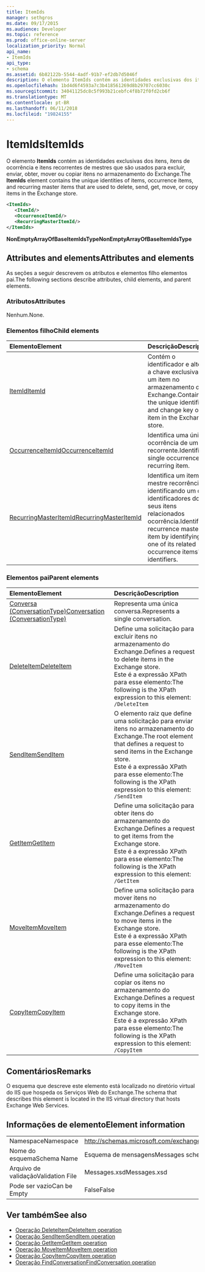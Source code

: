 ```yaml
---
title: ItemIds
manager: sethgros
ms.date: 09/17/2015
ms.audience: Developer
ms.topic: reference
ms.prod: office-online-server
localization_priority: Normal
api_name:
- ItemIds
api_type:
- schema
ms.assetid: 6b82122b-5544-4adf-91b7-ef2db7d5046f
description: O elemento ItemIds contém as identidades exclusivas dos itens, itens de ocorrência e itens recorrentes de mestres que são usados para excluir, enviar, obter, mover ou copiar itens no armazenamento do Exchange.
ms.openlocfilehash: 1bd4d6f4593a7c3b418561269d8b29707cc6030c
ms.sourcegitcommit: 34041125dc8c5f993b21cebfc4f8b72f0fd2cb6f
ms.translationtype: MT
ms.contentlocale: pt-BR
ms.lasthandoff: 06/11/2018
ms.locfileid: "19824155"
---
```

# <a name="itemids"></a><span data-ttu-id="86a76-103">ItemIds</span><span class="sxs-lookup"><span data-stu-id="86a76-103">ItemIds</span></span>
  
<span data-ttu-id="86a76-104">O elemento **ItemIds** contém as identidades exclusivas dos itens, itens de ocorrência e itens recorrentes de mestres que são usados para excluir, enviar, obter, mover ou copiar itens no armazenamento do Exchange.</span><span class="sxs-lookup"><span data-stu-id="86a76-104">The **ItemIds** element contains the unique identities of items, occurrence items, and recurring master items that are used to delete, send, get, move, or copy items in the Exchange store.</span></span>
  
```xml
<ItemIds>
   <ItemId/>
   <OccurrenceItemId/>
   <RecurringMasterItemId/>
</ItemIds>
```

<span data-ttu-id="86a76-105">**NonEmptyArrayOfBaseItemIdsType**</span><span class="sxs-lookup"><span data-stu-id="86a76-105">**NonEmptyArrayOfBaseItemIdsType**</span></span>

## <a name="attributes-and-elements"></a><span data-ttu-id="86a76-106">Attributes and elements</span><span class="sxs-lookup"><span data-stu-id="86a76-106">Attributes and elements</span></span>

<span data-ttu-id="86a76-107">As seções a seguir descrevem os atributos e elementos filho elementos pai.</span><span class="sxs-lookup"><span data-stu-id="86a76-107">The following sections describe attributes, child elements, and parent elements.</span></span> 
  
### <a name="attributes"></a><span data-ttu-id="86a76-108">Atributos</span><span class="sxs-lookup"><span data-stu-id="86a76-108">Attributes</span></span>

<span data-ttu-id="86a76-109">Nenhum.</span><span class="sxs-lookup"><span data-stu-id="86a76-109">None.</span></span>
  
### <a name="child-elements"></a><span data-ttu-id="86a76-110">Elementos filho</span><span class="sxs-lookup"><span data-stu-id="86a76-110">Child elements</span></span>

|<span data-ttu-id="86a76-111">**Elemento**</span><span class="sxs-lookup"><span data-stu-id="86a76-111">**Element**</span></span>|<span data-ttu-id="86a76-112">**Descrição**</span><span class="sxs-lookup"><span data-stu-id="86a76-112">**Description**</span></span>|
|:-----|:-----|
|[<span data-ttu-id="86a76-113">ItemId</span><span class="sxs-lookup"><span data-stu-id="86a76-113">ItemId</span></span>](itemid.md) <br/> |<span data-ttu-id="86a76-114">Contém o identificador e alterar a chave exclusiva de um item no armazenamento do Exchange.</span><span class="sxs-lookup"><span data-stu-id="86a76-114">Contains the unique identifier and change key of an item in the Exchange store.</span></span>  <br/> |
|[<span data-ttu-id="86a76-115">OccurrenceItemId</span><span class="sxs-lookup"><span data-stu-id="86a76-115">OccurrenceItemId</span></span>](occurrenceitemid.md) <br/> |<span data-ttu-id="86a76-116">Identifica uma única ocorrência de um item recorrente.</span><span class="sxs-lookup"><span data-stu-id="86a76-116">Identifies a single occurrence of a recurring item.</span></span>  <br/> |
|[<span data-ttu-id="86a76-117">RecurringMasterItemId</span><span class="sxs-lookup"><span data-stu-id="86a76-117">RecurringMasterItemId</span></span>](recurringmasteritemid.md) <br/> |<span data-ttu-id="86a76-118">Identifica um item-mestre recorrência identificando um dos identificadores dos seus itens relacionados ocorrência.</span><span class="sxs-lookup"><span data-stu-id="86a76-118">Identifies a recurrence master item by identifying one of its related occurrence items' identifiers.</span></span>  <br/> |
   
### <a name="parent-elements"></a><span data-ttu-id="86a76-119">Elementos pai</span><span class="sxs-lookup"><span data-stu-id="86a76-119">Parent elements</span></span>

|<span data-ttu-id="86a76-120">**Elemento**</span><span class="sxs-lookup"><span data-stu-id="86a76-120">**Element**</span></span>|<span data-ttu-id="86a76-121">**Descrição**</span><span class="sxs-lookup"><span data-stu-id="86a76-121">**Description**</span></span>|
|:-----|:-----|
|[<span data-ttu-id="86a76-122">Conversa (ConversationType)</span><span class="sxs-lookup"><span data-stu-id="86a76-122">Conversation (ConversationType)</span></span>](conversation-conversationtype.md) <br/> |<span data-ttu-id="86a76-123">Representa uma única conversa.</span><span class="sxs-lookup"><span data-stu-id="86a76-123">Represents a single conversation.</span></span>  <br/> |
|[<span data-ttu-id="86a76-124">DeleteItem</span><span class="sxs-lookup"><span data-stu-id="86a76-124">DeleteItem</span></span>](deleteitem.md) <br/> |<span data-ttu-id="86a76-125">Define uma solicitação para excluir itens no armazenamento do Exchange.</span><span class="sxs-lookup"><span data-stu-id="86a76-125">Defines a request to delete items in the Exchange store.</span></span>  <br/> <span data-ttu-id="86a76-126">Este é a expressão XPath para esse elemento:</span><span class="sxs-lookup"><span data-stu-id="86a76-126">The following is the XPath expression to this element:</span></span>  <br/>  `/DeleteItem` <br/> |
|[<span data-ttu-id="86a76-127">SendItem</span><span class="sxs-lookup"><span data-stu-id="86a76-127">SendItem</span></span>](senditem.md) <br/> |<span data-ttu-id="86a76-128">O elemento raiz que define uma solicitação para enviar itens no armazenamento do Exchange.</span><span class="sxs-lookup"><span data-stu-id="86a76-128">The root element that defines a request to send items in the Exchange store.</span></span>  <br/> <span data-ttu-id="86a76-129">Este é a expressão XPath para esse elemento:</span><span class="sxs-lookup"><span data-stu-id="86a76-129">The following is the XPath expression to this element:</span></span>  <br/>  `/SendItem` <br/> |
|[<span data-ttu-id="86a76-130">GetItem</span><span class="sxs-lookup"><span data-stu-id="86a76-130">GetItem</span></span>](getitem.md) <br/> |<span data-ttu-id="86a76-131">Define uma solicitação para obter itens do armazenamento do Exchange.</span><span class="sxs-lookup"><span data-stu-id="86a76-131">Defines a request to get items from the Exchange store.</span></span>  <br/> <span data-ttu-id="86a76-132">Este é a expressão XPath para esse elemento:</span><span class="sxs-lookup"><span data-stu-id="86a76-132">The following is the XPath expression to this element:</span></span>  <br/>  `/GetItem` <br/> |
|[<span data-ttu-id="86a76-133">MoveItem</span><span class="sxs-lookup"><span data-stu-id="86a76-133">MoveItem</span></span>](moveitem.md) <br/> |<span data-ttu-id="86a76-134">Define uma solicitação para mover itens no armazenamento do Exchange.</span><span class="sxs-lookup"><span data-stu-id="86a76-134">Defines a request to move items in the Exchange store.</span></span>  <br/> <span data-ttu-id="86a76-135">Este é a expressão XPath para esse elemento:</span><span class="sxs-lookup"><span data-stu-id="86a76-135">The following is the XPath expression to this element:</span></span>  <br/>  `/MoveItem` <br/> |
|[<span data-ttu-id="86a76-136">CopyItem</span><span class="sxs-lookup"><span data-stu-id="86a76-136">CopyItem</span></span>](copyitem.md) <br/> |<span data-ttu-id="86a76-137">Define uma solicitação para copiar os itens no armazenamento do Exchange.</span><span class="sxs-lookup"><span data-stu-id="86a76-137">Defines a request to copy items in the Exchange store.</span></span>  <br/> <span data-ttu-id="86a76-138">Este é a expressão XPath para esse elemento:</span><span class="sxs-lookup"><span data-stu-id="86a76-138">The following is the XPath expression to this element:</span></span>  <br/>  `/CopyItem` <br/> |
   
## <a name="remarks"></a><span data-ttu-id="86a76-139">Comentários</span><span class="sxs-lookup"><span data-stu-id="86a76-139">Remarks</span></span>

<span data-ttu-id="86a76-140">O esquema que descreve este elemento está localizado no diretório virtual do IIS que hospeda os Serviços Web do Exchange.</span><span class="sxs-lookup"><span data-stu-id="86a76-140">The schema that describes this element is located in the IIS virtual directory that hosts Exchange Web Services.</span></span>
  
## <a name="element-information"></a><span data-ttu-id="86a76-141">Informações de elemento</span><span class="sxs-lookup"><span data-stu-id="86a76-141">Element information</span></span>

|||
|:-----|:-----|
|<span data-ttu-id="86a76-142">Namespace</span><span class="sxs-lookup"><span data-stu-id="86a76-142">Namespace</span></span>  <br/> |http://schemas.microsoft.com/exchange/services/2006/messages  <br/> |
|<span data-ttu-id="86a76-143">Nome do esquema</span><span class="sxs-lookup"><span data-stu-id="86a76-143">Schema Name</span></span>  <br/> |<span data-ttu-id="86a76-144">Esquema de mensagens</span><span class="sxs-lookup"><span data-stu-id="86a76-144">Messages schema</span></span>  <br/> |
|<span data-ttu-id="86a76-145">Arquivo de validação</span><span class="sxs-lookup"><span data-stu-id="86a76-145">Validation File</span></span>  <br/> |<span data-ttu-id="86a76-146">Messages.xsd</span><span class="sxs-lookup"><span data-stu-id="86a76-146">Messages.xsd</span></span>  <br/> |
|<span data-ttu-id="86a76-147">Pode ser vazio</span><span class="sxs-lookup"><span data-stu-id="86a76-147">Can be Empty</span></span>  <br/> |<span data-ttu-id="86a76-148">False</span><span class="sxs-lookup"><span data-stu-id="86a76-148">False</span></span>  <br/> |
   
## <a name="see-also"></a><span data-ttu-id="86a76-149">Ver também</span><span class="sxs-lookup"><span data-stu-id="86a76-149">See also</span></span>

- [<span data-ttu-id="86a76-150">Operação DeleteItem</span><span class="sxs-lookup"><span data-stu-id="86a76-150">DeleteItem operation</span></span>](deleteitem-operation.md)
- [<span data-ttu-id="86a76-151">Operação SendItem</span><span class="sxs-lookup"><span data-stu-id="86a76-151">SendItem operation</span></span>](senditem-operation.md) 
- [<span data-ttu-id="86a76-152">Operação GetItem</span><span class="sxs-lookup"><span data-stu-id="86a76-152">GetItem operation</span></span>](getitem-operation.md)
- [<span data-ttu-id="86a76-153">Operação MoveItem</span><span class="sxs-lookup"><span data-stu-id="86a76-153">MoveItem operation</span></span>](moveitem-operation.md)
- [<span data-ttu-id="86a76-154">Operação CopyItem</span><span class="sxs-lookup"><span data-stu-id="86a76-154">CopyItem operation</span></span>](copyitem-operation.md)
- [<span data-ttu-id="86a76-155">Operação FindConversation</span><span class="sxs-lookup"><span data-stu-id="86a76-155">FindConversation operation</span></span>](findconversation-operation.md)

